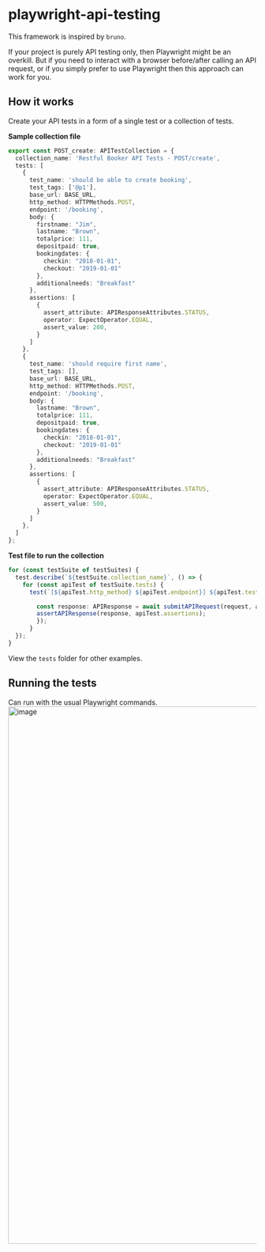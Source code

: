 # playwright-api-testing
This framework is inspired by `bruno`.

If your project is purely API testing only, then Playwright might be an overkill.
But if you need to interact with a browser before/after calling an API request, or if you simply prefer to use Playwright then this approach can work for you.

## How it works
Create your API tests in a form of a single test or a collection of tests.

**Sample collection file**
```typescript
export const POST_create: APITestCollection = {
  collection_name: 'Restful Booker API Tests - POST/create',
  tests: [
    {
      test_name: 'should be able to create booking',
      test_tags: ['@p1'],
      base_url: BASE_URL,
      http_method: HTTPMethods.POST,
      endpoint: '/booking',
      body: {
        firstname: "Jim",
        lastname: "Brown",
        totalprice: 111,
        depositpaid: true,
        bookingdates: {
          checkin: "2018-01-01",
          checkout: "2019-01-01"
        },
        additionalneeds: "Breakfast"
      },
      assertions: [
        { 
          assert_attribute: APIResponseAttributes.STATUS,
          operator: ExpectOperator.EQUAL,
          assert_value: 200,
        }
      ]
    },
    {
      test_name: 'should require first name',
      test_tags: [],
      base_url: BASE_URL,
      http_method: HTTPMethods.POST,
      endpoint: '/booking',
      body: {
        lastname: "Brown",
        totalprice: 111,
        depositpaid: true,
        bookingdates: {
          checkin: "2018-01-01",
          checkout: "2019-01-01"
        },
        additionalneeds: "Breakfast"
      },
      assertions: [
        { 
          assert_attribute: APIResponseAttributes.STATUS,
          operator: ExpectOperator.EQUAL,
          assert_value: 500,
        }
      ]
    },
  ]
};
```

**Test file to run the collection**
```typescript
for (const testSuite of testSuites) {
  test.describe(`${testSuite.collection_name}`, () => {
    for (const apiTest of testSuite.tests) {
      test(`[${apiTest.http_method} ${apiTest.endpoint}] ${apiTest.test_name}`, { tag: apiTest.test_tags }, async ({ request }) => {

        const response: APIResponse = await submitAPIRequest(request, apiTest);
        assertAPIResponse(response, apiTest.assertions);
        });
      }
  });
}
```

View the `tests` folder for other examples.

## Running the tests
Can run with the usual Playwright commands.
<img width="1087" alt="image" src="https://github.com/user-attachments/assets/279bb93e-8aa3-4762-9da9-41bba5ee508d">
